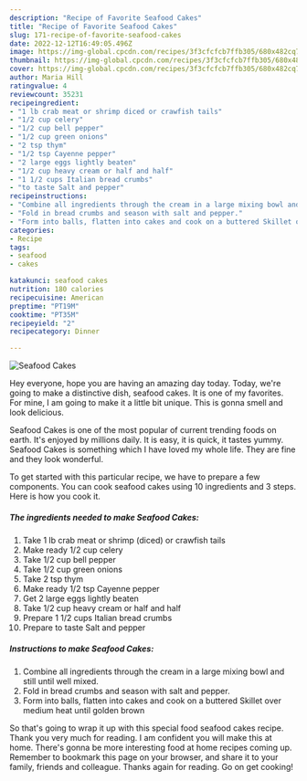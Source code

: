```yaml
---
description: "Recipe of Favorite Seafood Cakes"
title: "Recipe of Favorite Seafood Cakes"
slug: 171-recipe-of-favorite-seafood-cakes
date: 2022-12-12T16:49:05.496Z
image: https://img-global.cpcdn.com/recipes/3f3cfcfcb7ffb305/680x482cq70/seafood-cakes-recipe-main-photo.jpg
thumbnail: https://img-global.cpcdn.com/recipes/3f3cfcfcb7ffb305/680x482cq70/seafood-cakes-recipe-main-photo.jpg
cover: https://img-global.cpcdn.com/recipes/3f3cfcfcb7ffb305/680x482cq70/seafood-cakes-recipe-main-photo.jpg
author: Maria Hill
ratingvalue: 4
reviewcount: 35231
recipeingredient:
- "1 lb crab meat or shrimp diced or crawfish tails"
- "1/2 cup celery"
- "1/2 cup bell pepper"
- "1/2 cup green onions"
- "2 tsp thym"
- "1/2 tsp Cayenne pepper"
- "2 large eggs lightly beaten"
- "1/2 cup heavy cream or half and half"
- "1 1/2 cups Italian bread crumbs"
- "to taste Salt and pepper"
recipeinstructions:
- "Combine all ingredients through the cream in a large mixing bowl and still until well mixed."
- "Fold in bread crumbs and season with salt and pepper."
- "Form into balls, flatten into cakes and cook on a buttered Skillet over medium heat until golden brown"
categories:
- Recipe
tags:
- seafood
- cakes

katakunci: seafood cakes 
nutrition: 180 calories
recipecuisine: American
preptime: "PT19M"
cooktime: "PT35M"
recipeyield: "2"
recipecategory: Dinner

---
```



![Seafood Cakes](https://img-global.cpcdn.com/recipes/3f3cfcfcb7ffb305/680x482cq70/seafood-cakes-recipe-main-photo.jpg)

Hey everyone, hope you are having an amazing day today. Today, we're going to make a distinctive dish, seafood cakes. It is one of my favorites. For mine, I am going to make it a little bit unique. This is gonna smell and look delicious.

Seafood Cakes is one of the most popular of current trending foods on earth. It's enjoyed by millions daily. It is easy, it is quick, it tastes yummy. Seafood Cakes is something which I have loved my whole life. They are fine and they look wonderful.




To get started with this particular recipe, we have to prepare a few components. You can cook seafood cakes using 10 ingredients and 3 steps. Here is how you cook it.

<!--inarticleads1-->

##### The ingredients needed to make Seafood Cakes:

1. Take 1 lb crab meat or shrimp (diced) or crawfish tails
1. Make ready 1/2 cup celery
1. Take 1/2 cup bell pepper
1. Take 1/2 cup green onions
1. Take 2 tsp thym
1. Make ready 1/2 tsp Cayenne pepper
1. Get 2 large eggs lightly beaten
1. Take 1/2 cup heavy cream or half and half
1. Prepare 1 1/2 cups Italian bread crumbs
1. Prepare to taste Salt and pepper




<!--inarticleads2-->

##### Instructions to make Seafood Cakes:

1. Combine all ingredients through the cream in a large mixing bowl and still until well mixed.
1. Fold in bread crumbs and season with salt and pepper.
1. Form into balls, flatten into cakes and cook on a buttered Skillet over medium heat until golden brown




So that's going to wrap it up with this special food seafood cakes recipe. Thank you very much for reading. I am confident you will make this at home. There's gonna be more interesting food at home recipes coming up. Remember to bookmark this page on your browser, and share it to your family, friends and colleague. Thanks again for reading. Go on get cooking!

